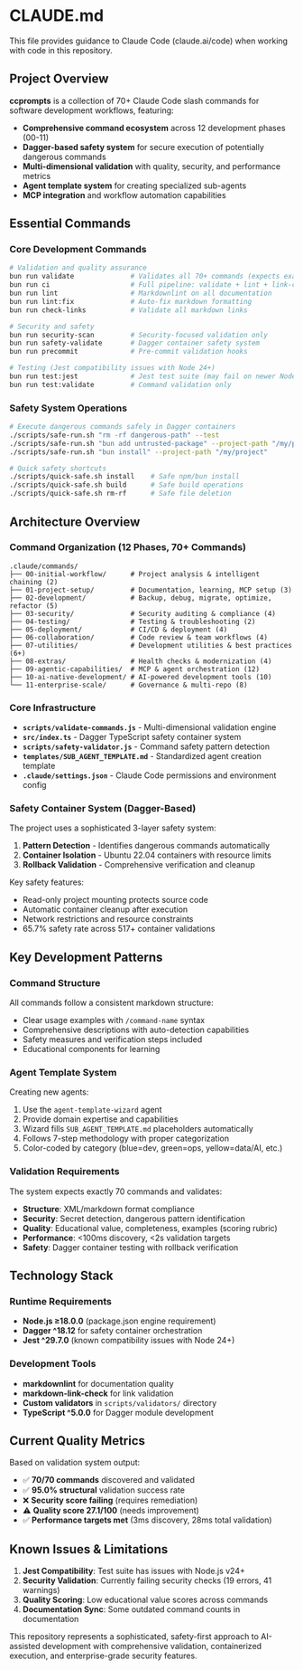 # CLAUDE.md

This file provides guidance to Claude Code (claude.ai/code) when working with code in this repository.

## Project Overview

**ccprompts** is a collection of 70+ Claude Code slash commands for software development workflows, featuring:

- **Comprehensive command ecosystem** across 12 development phases (00-11)
- **Dagger-based safety system** for secure execution of potentially dangerous commands
- **Multi-dimensional validation** with quality, security, and performance metrics
- **Agent template system** for creating specialized sub-agents
- **MCP integration** and workflow automation capabilities

## Essential Commands

### Core Development Commands

```bash
# Validation and quality assurance
bun run validate              # Validates all 70+ commands (expects exact count)
bun run ci                    # Full pipeline: validate + lint + link-check
bun run lint                  # Markdownlint on all documentation
bun run lint:fix              # Auto-fix markdown formatting
bun run check-links           # Validate all markdown links

# Security and safety
bun run security-scan         # Security-focused validation only
bun run safety-validate       # Dagger container safety system
bun run precommit             # Pre-commit validation hooks

# Testing (Jest compatibility issues with Node 24+)
bun run test:jest             # Jest test suite (may fail on newer Node.js)
bun run test:validate         # Command validation only
```

### Safety System Operations

```bash
# Execute dangerous commands safely in Dagger containers
./scripts/safe-run.sh "rm -rf dangerous-path" --test
./scripts/safe-run.sh "bun add untrusted-package" --project-path "/my/project"
./scripts/safe-run.sh "bun install" --project-path "/my/project"

# Quick safety shortcuts
./scripts/quick-safe.sh install    # Safe npm/bun install
./scripts/quick-safe.sh build      # Safe build operations
./scripts/quick-safe.sh rm-rf      # Safe file deletion
```

## Architecture Overview

### Command Organization (12 Phases, 70+ Commands)

```
.claude/commands/
├── 00-initial-workflow/      # Project analysis & intelligent chaining (2)
├── 01-project-setup/         # Documentation, learning, MCP setup (3)
├── 02-development/           # Backup, debug, migrate, optimize, refactor (5)
├── 03-security/              # Security auditing & compliance (4)
├── 04-testing/               # Testing & troubleshooting (2)
├── 05-deployment/            # CI/CD & deployment (4)
├── 06-collaboration/         # Code review & team workflows (4)
├── 07-utilities/             # Development utilities & best practices (6+)
├── 08-extras/                # Health checks & modernization (4)
├── 09-agentic-capabilities/  # MCP & agent orchestration (12)
├── 10-ai-native-development/ # AI-powered development tools (10)
└── 11-enterprise-scale/      # Governance & multi-repo (8)
```

### Core Infrastructure

- **`scripts/validate-commands.js`** - Multi-dimensional validation engine
- **`src/index.ts`** - Dagger TypeScript safety container system
- **`scripts/safety-validator.js`** - Command safety pattern detection
- **`templates/SUB_AGENT_TEMPLATE.md`** - Standardized agent creation template
- **`.claude/settings.json`** - Claude Code permissions and environment config

### Safety Container System (Dagger-Based)

The project uses a sophisticated 3-layer safety system:

1. **Pattern Detection** - Identifies dangerous commands automatically
2. **Container Isolation** - Ubuntu 22.04 containers with resource limits
3. **Rollback Validation** - Comprehensive verification and cleanup

Key safety features:
- Read-only project mounting protects source code
- Automatic container cleanup after execution
- Network restrictions and resource constraints
- 65.7% safety rate across 517+ container validations

## Key Development Patterns

### Command Structure

All commands follow a consistent markdown structure:
- Clear usage examples with `/command-name` syntax
- Comprehensive descriptions with auto-detection capabilities
- Safety measures and verification steps included
- Educational components for learning

### Agent Template System

Creating new agents:
1. Use the `agent-template-wizard` agent
2. Provide domain expertise and capabilities
3. Wizard fills `SUB_AGENT_TEMPLATE.md` placeholders automatically
4. Follows 7-step methodology with proper categorization
5. Color-coded by category (blue=dev, green=ops, yellow=data/AI, etc.)

### Validation Requirements

The system expects exactly 70 commands and validates:
- **Structure**: XML/markdown format compliance
- **Security**: Secret detection, dangerous pattern identification
- **Quality**: Educational value, completeness, examples (scoring rubric)
- **Performance**: <100ms discovery, <2s validation targets
- **Safety**: Dagger container testing with rollback verification

## Technology Stack

### Runtime Requirements
- **Node.js ≥18.0.0** (package.json engine requirement)
- **Dagger ^18.12** for safety container orchestration
- **Jest ^29.7.0** (known compatibility issues with Node 24+)

### Development Tools
- **markdownlint** for documentation quality
- **markdown-link-check** for link validation
- **Custom validators** in `scripts/validators/` directory
- **TypeScript ^5.0.0** for Dagger module development

## Current Quality Metrics

Based on validation system output:
- ✅ **70/70 commands** discovered and validated
- ✅ **95.0% structural** validation success rate
- ❌ **Security score failing** (requires remediation)
- ⚠️  **Quality score 27.1/100** (needs improvement)
- ✅ **Performance targets met** (3ms discovery, 28ms total validation)

## Known Issues & Limitations

1. **Jest Compatibility**: Test suite has issues with Node.js v24+
2. **Security Validation**: Currently failing security checks (19 errors, 41 warnings)
3. **Quality Scoring**: Low educational value scores across commands
4. **Documentation Sync**: Some outdated command counts in documentation

This repository represents a sophisticated, safety-first approach to AI-assisted development with comprehensive validation, containerized execution, and enterprise-grade security features.
